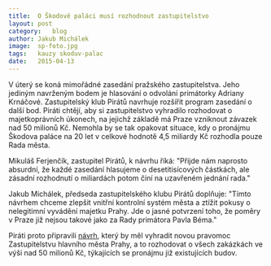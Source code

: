 ```yaml
---
title:	O Škodově paláci musí rozhodnout zastupitelstvo
layout:	post
category:	blog
author:	Jakub Michálek
image:	sp-foto.jpg
tags:	kauzy skoduv-palac
date:	2015-04-13
---
```


V úterý se koná mimořádné zasedání pražského zastupitelstva. Jeho jediným navrženým bodem je hlasování o odvolání primátorky Adriany Krnáčové. Zastupitelský klub Pirátů navrhuje rozšířit program zasedání o další bod. Piráti chtějí, aby si zastupitelstvo vyhradilo rozhodovat o majetkoprávních úkonech, na jejichž základě má Praze vzniknout závazek nad 50 milionů Kč. Nemohla by se tak opakovat situace, kdy o pronájmu Škodova paláce na 20 let v celkové hodnotě 4,5 miliardy Kč rozhodla pouze Rada města.

Mikuláš Ferjenčík, zastupitel Pirátů, k návrhu říká: "Přijde nám naprosto absurdní, že každé zasedání hlasujeme o desetitisícových částkách, ale zásadní rozhodnutí o miliardách potom činí na uzavřeném jednání rada."

Jakub Michálek, předseda zastupitelského klubu Pirátů doplňuje: "Tímto návrhem chceme zlepšit vnitřní kontrolní systém města a ztížit pokusy o nelegitimní vyvádění majetku Prahy. Jde o jasné potvrzení toho, že poměry v Praze již nejsou takové jako za Rady primátora Pavla Béma."

Piráti proto připravili [návrh](https://a.pirati.cz/praha/pdf/Navrh_vyhrazeni.pdf), který by měl vyhradit novou pravomoc Zastupitelstvu hlavního města Prahy, a to rozhodovat o všech zakázkách ve výši nad 50 milionů Kč, týkajících se pronájmu již existujících budov. 


